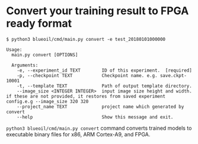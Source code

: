 # Convert your training result to FPGA ready format

```
$ python3 blueoil/cmd/main.py convert -e test_20180101000000

Usage:
  main.py convert [OPTIONS]

  Arguments:
    -e, --experiment_id TEXT        ID of this experiment.  [required]
    -p, --checkpoint TEXT           Checkpoint name. e.g. save.ckpt-10001
    -t, --template TEXT             Path of output template directory.
    --image_size <INTEGER INTEGER>  input image size height and width. if these are not provided, it restores from saved experiment config.e.g --image_size 320 320
    --project_name TEXT             project name which generated by convert
    --help                          Show this message and exit.
```

`python3 blueoil/cmd/main.py convert` command converts trained models to executable binary files for x86, ARM Cortex-A9, and FPGA.


